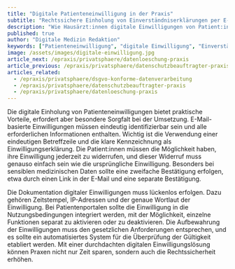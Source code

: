 ```yaml
---
title: "Digitale Patienteneinwilligung in der Praxis"
subtitle: "Rechtssichere Einholung von Einverständniserklärungen per E-Mail und Portal"
description: "Wie Hausärzt:innen digitale Einwilligungen von Patient:innen rechtssicher einholen und dokumentieren können."
published: true
author: "Digitale Medizin Redaktion"
keywords: ["Patienteneinwilligung", "digitale Einwilligung", "Einverständniserklärung", "Rechtssicherheit", "Dokumentation"]
image: /assets/images/digitale-einwilligung.jpg
article_next: /epraxis/privatsphaere/datenloeschung-praxis
article_previous: /epraxis/privatsphaere/datenschutzbeauftragter-praxis
articles_related:
  - /epraxis/privatsphaere/dsgvo-konforme-datenverarbeitung
  - /epraxis/privatsphaere/datenschutzbeauftragter-praxis
  - /epraxis/privatsphaere/datenloeschung-praxis
---
```


Die digitale Einholung von Patienteneinwilligungen bietet praktische Vorteile, erfordert aber besondere Sorgfalt bei der Umsetzung. E-Mail-basierte Einwilligungen müssen eindeutig identifizierbar sein und alle erforderlichen Informationen enthalten. Wichtig ist die Verwendung einer eindeutigen Betreffzeile und die klare Kennzeichnung als Einwilligungserklärung. Die Patient:innen müssen die Möglichkeit haben, ihre Einwilligung jederzeit zu widerrufen, und dieser Widerruf muss genauso einfach sein wie die ursprüngliche Einwilligung. Besonders bei sensiblen medizinischen Daten sollte eine zweifache Bestätigung erfolgen, etwa durch einen Link in der E-Mail und eine separate Bestätigung.

Die Dokumentation digitaler Einwilligungen muss lückenlos erfolgen. Dazu gehören Zeitstempel, IP-Adressen und der genaue Wortlaut der Einwilligung. Bei Patientenportalen sollte die Einwilligung in die Nutzungsbedingungen integriert werden, mit der Möglichkeit, einzelne Funktionen separat zu aktivieren oder zu deaktivieren. Die Aufbewahrung der Einwilligungen muss den gesetzlichen Anforderungen entsprechen, und es sollte ein automatisiertes System für die Überprüfung der Gültigkeit etabliert werden. Mit einer durchdachten digitalen Einwilligungslösung können Praxen nicht nur Zeit sparen, sondern auch die Rechtssicherheit erhöhen. 
